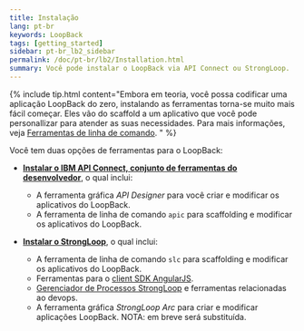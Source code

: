 ```yaml
---
title: Instalação
lang: pt-br
keywords: LoopBack
tags: [getting_started]
sidebar: pt-br_lb2_sidebar
permalink: /doc/pt-br/lb2/Installation.html
summary: Você pode instalar o LoopBack via API Connect ou StrongLoop.
---
```


{% include tip.html content="Embora em teoria, você possa codificar uma aplicação LoopBack
do zero, instalando as ferramentas torna-se muito mais fácil começar.
Eles vão do scaffold a um aplicativo que você pode personallizar para atender as suas necessidades.
Para mais informações, veja [Ferramentas de linha de comando](Command-line-tools.html).
" %}

Você tem duas opções de ferramentas para o LoopBack:

- **[Instalar o IBM API Connect, conjunto de ferramentas do desenvolvedor](Installing-IBM-API-Connect.html)**, o qual inclui:
  - A ferramenta gráfica _API Designer_ para você criar e modificar os aplicativos do LoopBack.
  - A ferramenta de linha de comando `apic` para scaffolding e modificar os aplicativos do LoopBack.

- **[Instalar o StrongLoop](Installing-StrongLoop.html)**, o qual inclui:
  - A ferramenta de linha de comando `slc` para scaffolding e modificar os aplicativos do LoopBack.
  - Ferramentas para o [client SDK AngularJS](AngularJS-JavaScript-SDK.html).
  - [Gerenciador de Processos StrongLoop](http://strong-pm.io/) e ferramentas relacionadas ao devops.
  - A ferramenta gráfica _StrongLoop Arc_ para criar e modificar aplicações LoopBack. NOTA: em breve será substituída.
